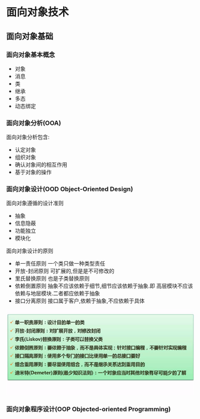 # 面向对象技术

## 面向对象基础

### 面向对象基本概念

* 对象
* 消息
* 类
* 继承
* 多态
* 动态绑定

### 面向对象分析(OOA)

面向对象分析包含:

* 认定对象
* 组织对象
* 确认对象间的相互作用
* 基于对象的操作

### 面向对象设计(OOD Object-Oriented Design)

面向对象遵循的设计准则

* 抽象
* 信息隐蔽
* 功能独立
* 模块化

面向对象设计的原则

* 单一责任原则 一个类只做一种类型责任
* 开放-封闭原则 可扩展的,但是是不可修改的
* 里氏替换原则 也是子类替换原则
* 依赖倒置原则 抽象不应该依赖于细节,细节应该依赖于抽象.即 高层模块不应该依赖与地层模块.二者都应依赖于抽象
* 接口分离原则 接口属于客户,依赖于抽象,不应依赖于具体

![面向对象设计原则.png](image/面向对象设计原则.png)

### 面向对象程序设计(OOP Objected-oriented Programming)